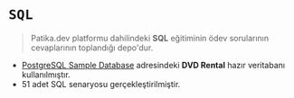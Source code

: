 # ```SQL```
> Patika.dev platformu dahilindeki **SQL** eğitiminin ödev sorularının cevaplarının toplandığı depo'dur.
- [PostgreSQL Sample Database](https://www.postgresqltutorial.com/postgresql-getting-started/postgresql-sample-database/) adresindeki **DVD Rental** hazır veritabanı kullanılmıştır.
- 51 adet SQL senaryosu gerçekleştirilmiştir.